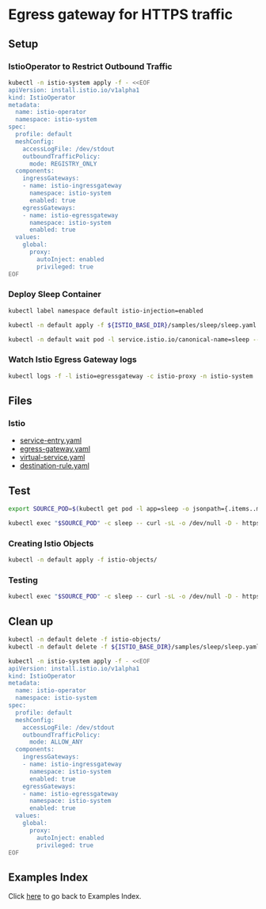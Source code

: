 # Egress gateway for HTTPS traffic

## Setup

### IstioOperator to Restrict Outbound Traffic

```bash
kubectl -n istio-system apply -f - <<EOF
apiVersion: install.istio.io/v1alpha1
kind: IstioOperator
metadata:
  name: istio-operator
  namespace: istio-system
spec:
  profile: default
  meshConfig:
    accessLogFile: /dev/stdout
    outboundTrafficPolicy:
      mode: REGISTRY_ONLY
  components:
    ingressGateways:
    - name: istio-ingressgateway
      namespace: istio-system
      enabled: true
    egressGateways:
    - name: istio-egressgateway
      namespace: istio-system
      enabled: true
  values:
    global:
      proxy:
        autoInject: enabled
        privileged: true
EOF
```

### Deploy Sleep Container

```bash
kubectl label namespace default istio-injection=enabled

kubectl -n default apply -f ${ISTIO_BASE_DIR}/samples/sleep/sleep.yaml

kubectl -n default wait pod -l service.istio.io/canonical-name=sleep --for condition=Ready
```

### Watch Istio Egress Gateway logs

```bash
kubectl logs -f -l istio=egressgateway -c istio-proxy -n istio-system
```

## Files

### **Istio**

- [service-entry.yaml](istio-objects/service-entry.yaml)
- [egress-gateway.yaml](istio-objects/egress-gateway.yaml)
- [virtual-service.yaml](istio-objects/virtual-service.yaml)
- [destination-rule.yaml](istio-objects/destination-rule.yaml)

## Test

```bash
export SOURCE_POD=$(kubectl get pod -l app=sleep -o jsonpath={.items..metadata.name})

kubectl exec "$SOURCE_POD" -c sleep -- curl -sL -o /dev/null -D - https://edition.cnn.com/politics
```

### Creating Istio Objects

```bash
kubectl -n default apply -f istio-objects/
```

### Testing

```bash
kubectl exec "$SOURCE_POD" -c sleep -- curl -sL -o /dev/null -D - https://edition.cnn.com/politics
```

## Clean up

```bash
kubectl -n default delete -f istio-objects/
kubectl -n default delete -f ${ISTIO_BASE_DIR}/samples/sleep/sleep.yaml

kubectl -n istio-system apply -f - <<EOF
apiVersion: install.istio.io/v1alpha1
kind: IstioOperator
metadata:
  name: istio-operator
  namespace: istio-system
spec:
  profile: default
  meshConfig:
    accessLogFile: /dev/stdout
    outboundTrafficPolicy:
      mode: ALLOW_ANY
  components:
    ingressGateways:
    - name: istio-ingressgateway
      namespace: istio-system
      enabled: true
    egressGateways:
    - name: istio-egressgateway
      namespace: istio-system
      enabled: true
  values:
    global:
      proxy:
        autoInject: enabled
        privileged: true
EOF
```

## Examples Index

Click [here](../../README.md) to go back to Examples Index.
